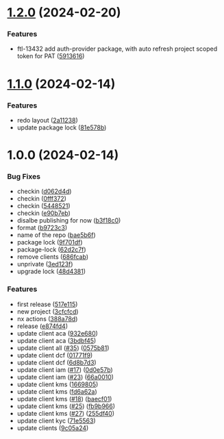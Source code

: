 # [1.2.0](https://github.com/affinidi/sdk/compare/@affinidi/sdk-client-kyc-v1.1.0...@affinidi/sdk-client-kyc-v1.2.0) (2024-02-20)


### Features

* ftl-13432 add auth-provider package, with auto refresh project scoped token for PAT ([5913616](https://github.com/affinidi/sdk/commit/5913616ba9364c4db04e668ce15431259741d63e))

# [1.1.0](https://github.com/affinidi/sdk/compare/@affinidi/sdk-client-kyc-v1.0.0...@affinidi/sdk-client-kyc-v1.1.0) (2024-02-14)


### Features

* redo layout ([2a11238](https://github.com/affinidi/sdk/commit/2a11238a61236fada32f799145af3d921e103d49))
* update package lock ([81e578b](https://github.com/affinidi/sdk/commit/81e578b27f5420878c7c9c402bc1ee778e3abb65))

# 1.0.0 (2024-02-14)


### Bug Fixes

* checkin ([d062d4d](https://github.com/affinidi/sdk/commit/d062d4db6d86b6f5f0fbbfb5976208e771192a15))
* checkin ([0fff372](https://github.com/affinidi/sdk/commit/0fff372316c1d43210f60321448ebc58d782c75d))
* checkin ([5448521](https://github.com/affinidi/sdk/commit/5448521a2279127910194fb00c3944f200c15cfa))
* checkin ([e90b7eb](https://github.com/affinidi/sdk/commit/e90b7eb93d829d9e8b9cfb7217f94bb0fff0b5d4))
* disalbe publishing for now ([b3f18c0](https://github.com/affinidi/sdk/commit/b3f18c0387b654e12bb93e05e3848e4fa8ea3995))
* format ([b9723c3](https://github.com/affinidi/sdk/commit/b9723c3a15882c45bdedf702c19a63c4aced6370))
* name of the repo ([bae5b6f](https://github.com/affinidi/sdk/commit/bae5b6f11ec14f04cbb6fb7e392c6722af558a55))
* package lock ([9f701df](https://github.com/affinidi/sdk/commit/9f701df874ff65f3aa614e7011cf004a0e7af5a7))
* package-lock ([62d2c7f](https://github.com/affinidi/sdk/commit/62d2c7f3ef139c3092446016043c1c720c7e9904))
* remove clients ([686fcab](https://github.com/affinidi/sdk/commit/686fcab48591889d698516b45d1ff1215f75e679))
* unprivate ([3ed123f](https://github.com/affinidi/sdk/commit/3ed123f615e6c59f55fb8abbd6de258da200caa0))
* upgrade lock ([48d4381](https://github.com/affinidi/sdk/commit/48d4381997af25830e261bd6eadff1803acf0094))


### Features

* first release ([517e115](https://github.com/affinidi/sdk/commit/517e1157a3f2dba79e20fc36f26db07454e5c0bc))
* new project ([3cfcfcd](https://github.com/affinidi/sdk/commit/3cfcfcdc95fa635529a97f928fd6e46d498333c8))
* nx actions ([388a78d](https://github.com/affinidi/sdk/commit/388a78dd6f773bb72e2fb1212ebe00d9b3f1ddc3))
* release ([e874fd4](https://github.com/affinidi/sdk/commit/e874fd460adc0598e2081d0b59aec2029d4814e3))
* update client aca ([932e680](https://github.com/affinidi/sdk/commit/932e680de2f744684bedfef56285a38b87bf0fe8))
* update client aca ([3bdbf45](https://github.com/affinidi/sdk/commit/3bdbf458790624c240f292d5302368f36c67ae1e))
* update client all ([#35](https://github.com/affinidi/sdk/issues/35)) ([0575b81](https://github.com/affinidi/sdk/commit/0575b81ccd041409328b39f2f418adf526c45148))
* update client dcf ([01771f9](https://github.com/affinidi/sdk/commit/01771f91fefd6d3302be2d961b0da87040f0c2ac))
* update client dcf ([6d8b7d3](https://github.com/affinidi/sdk/commit/6d8b7d378b11e0aa59769f0e315e90df3f6f931c))
* update client iam ([#17](https://github.com/affinidi/sdk/issues/17)) ([0d0e57b](https://github.com/affinidi/sdk/commit/0d0e57b4ab18345718426d06b67e1a11a7dee3ae))
* update client iam ([#23](https://github.com/affinidi/sdk/issues/23)) ([66a0010](https://github.com/affinidi/sdk/commit/66a001014dea0d582512cd5d005da1e49438a165))
* update client kms ([1669805](https://github.com/affinidi/sdk/commit/16698054d5f670dd97beda0834c5fc35a37152ab))
* update client kms ([fd6a62a](https://github.com/affinidi/sdk/commit/fd6a62ae3aa8f3a42e3b7e58ebbbc0f702306abe))
* update client kms ([#18](https://github.com/affinidi/sdk/issues/18)) ([baecf01](https://github.com/affinidi/sdk/commit/baecf01fd61e721c4637dcdb724dd251b713d928))
* update client kms ([#25](https://github.com/affinidi/sdk/issues/25)) ([fb9b966](https://github.com/affinidi/sdk/commit/fb9b966b1e0f278f5f673ba78c8f270606ad7398))
* update client kms ([#27](https://github.com/affinidi/sdk/issues/27)) ([255df40](https://github.com/affinidi/sdk/commit/255df40f4be3e3a0fe6a1703f8ff5947b04869d7))
* update client kyc ([71e5563](https://github.com/affinidi/sdk/commit/71e556394c207b5addc398a83b312e38c7c9f412))
* update clients ([9c05a24](https://github.com/affinidi/sdk/commit/9c05a24f31e99a19f97103ffa27c7a7f6882aeb5))
